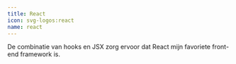 ```yaml
---
title: React
icon: svg-logos:react
name: react
---
```


De combinatie van hooks en JSX zorg ervoor dat React mijn favoriete front-end framework is.
